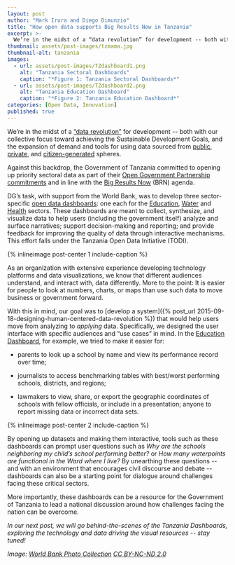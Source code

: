 ```yaml
---
layout: post
author: "Mark Irura and Diego Dimunzio"
title: "How open data supports Big Results Now in Tanzania" 
excerpt: >-
  We’re in the midst of a “data revolution” for development -- both with our collective focus toward achieving the Sustainable Development Goals, and the expansion of demand and tools for using data sourced from public, private, and citizen-generated spheres....
thumbnail: assets/post-images/tzmama.jpg
thumbnail-alt: tanzania
images:
  - url: assets/post-images/TZdashboard1.png
    alt: "Tanzania Sectoral Dashboards"
    caption: "*Figure 1: Tanzania Sectoral Dashboards*"
  - url: assets/post-images/TZdashboard2.png
    alt: "Tanzania Education Dashboard"
    caption: "*Figure 2: Tanzania Education Dashboard*"
categories: [Open Data, Innovation]
published: true
---
```


We’re in the midst of a [“data revolution”](http://www.undatarevolution.org) for development -- both with our collective focus toward achieving the Sustainable Development Goals, and the expansion of demand and tools for using data sourced from [public](http://opendatawatch.com/strategy-guidance/modernizing-nsds-to-open-data/), [private](http://www.orange.com/en/Responsibility/Environment/COP21/Big-Data), and [citizen-generated](http://openschoolskenya.org/blog/20150811-mapping-the-marginalized/) spheres. 

Against this backdrop, the Government of Tanzania committed to opening up priority sectoral data as part of their [Open Government Partnership commitments](http://www.opengovpartnership.org/country/tanzania) and in line with the [Big Results Now](http://www.pmoralg.go.tz/quick-menu/brn/) (BRN) agenda. 

DG’s task, with support from the World Bank, was to develop three sector-specific [open data dashboards](http://www.takwimu.org/#/?_k=t1r8g4): one each for the [Education](http://elimu.takwimu.org/#/), [Water](http://maji.takwimu.org/#/?_k=0rcrgz) and [Health](http://afya.takwimu.org/#/?_k=6hgeq8) sectors. These dashboards are meant to collect, synthesize, and visualize data to help users (including the government itself) analyze and surface narratives; support decision-making and reporting; and provide feedback for improving the quality of data through interactive mechanisms. This effort falls under the Tanzania Open Data Initiative (TODI).

{% inlineimage post-center 1 include-caption %}

As an organization with extensive experience developing technology platforms and data visualizations, we know that different audiences understand, and interact with, data differently. More to the point: It is easier for people to look at numbers, charts, or maps than use such data to move business or government forward. 

With this in mind, our goal was to [develop a system]({% post_url 2015-09-18-designing-human-centered-data-revolution %}) that would help users move from analyzing to *applying* data. Specifically, we designed the user interface with specific audiences and “use cases” in mind. In the [Education Dashboard](http://elimu.takwimu.org/#/), for example, we tried to make it easier for:

- parents to look up a school by name and view its performance record over time;

- journalists to access benchmarking tables with best/worst performing schools, districts, and regions;

- lawmakers to view, share, or export the geographic coordinates of schools with fellow officials, or include in a presentation;
anyone to report missing data or incorrect data sets.

{% inlineimage post-center 2 include-caption %}

By opening up datasets and making them interactive, tools such as these dashboards can prompt user questions such as *Why are the schools neighboring my child’s school performing better?* or *How many waterpoints are functional in the Ward where I live?* By unearthing these questions -- and with an environment that encourages civil discourse and debate -- dashboards can also be a starting point for dialogue around challenges facing these critical sectors. 

More importantly, these dashboards can be a resource for the Government of Tanzania to lead a national discussion around how challenges facing the nation can be overcome. 

*In our next post, we will go behind-the-scenes of the Tanzania Dashboards, exploring the technology and data driving the visual resources -- stay tuned!*

*Image: [World Bank Photo Collection](https://www.flickr.com/photos/worldbank/1118599048/in/photolist-2GR7wu-Km7egE-7AkocJ-FEmFrs-8rZ65Z-FFS69n-hf2xR6-DMZMLb-rJAxHX-FFQz6P-vd7P8L-dxBaFS-JGByuy-tnsmcm-rKwQdK-oMKAF-7dDPJ9-49gh8R-7AkoHS-pKX6C8-iwQJyk-s2RBXb-s42pU1-7AgzQV-89ZTC9-dcNfrm-buerKo-mvBZyP-oM1DN-5WZUSD-5pkL2q-w7JwsE-w9peXY-oMSCi-maN3JW-oLJKM-x1SUuF-vSwNHN-vSr1MC-w8qboG-p124Kd-oMKAC-oDauyY-oTDqdQ-oMQCZ-oLWLP-o9rjom-vdbw3e-p1D8yu-2GR93U) [CC BY-NC-ND 2.0](https://creativecommons.org/licenses/by-nc-nd/2.0/)*
